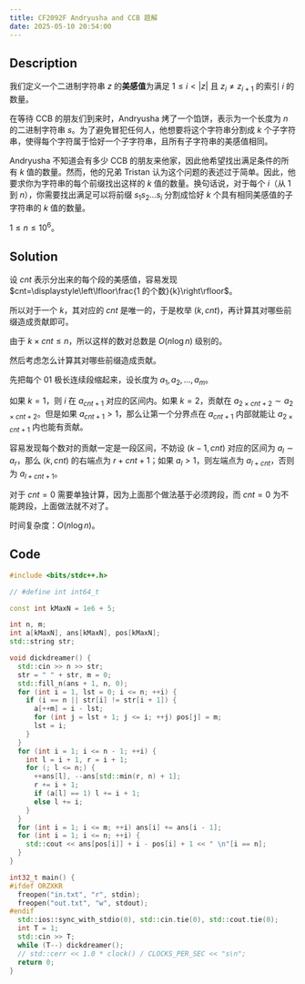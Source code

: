 ```yaml
---
title: CF2092F Andryusha and CCB 题解
date: 2025-05-10 20:54:00
---
```


## Description

我们定义一个二进制字符串 $z$ 的**美感值**为满足 $1 \le i < |z|$ 且 $z_i \neq z_{i+1}$ 的索引 $i$ 的数量。

在等待 CCB 的朋友们到来时，Andryusha 烤了一个馅饼，表示为一个长度为 $n$ 的二进制字符串 $s$。为了避免冒犯任何人，他想要将这个字符串分割成 $k$ 个子字符串，使得每个字符属于恰好一个子字符串，且所有子字符串的美感值相同。

Andryusha 不知道会有多少 CCB 的朋友来他家，因此他希望找出满足条件的所有 $k$ 值的数量。然而，他的兄弟 Tristan 认为这个问题的表述过于简单。因此，他要求你为字符串的每个前缀找出这样的 $k$ 值的数量。换句话说，对于每个 $i$（从 $1$ 到 $n$），你需要找出满足可以将前缀 $s_1 s_2 \ldots s_i$ 分割成恰好 $k$ 个具有相同美感值的子字符串的 $k$ 值的数量。

$1\leq n\leq 10^6$。

## Solution

设 $cnt$ 表示分出来的每个段的美感值，容易发现 $cnt=\displaystyle\left\lfloor\frac{1 的个数}{k}\right\rfloor$。

所以对于一个 $k$，其对应的 $cnt$ 是唯一的，于是枚举 $(k,cnt)$，再计算其对哪些前缀造成贡献即可。

由于 $k\times cnt\leq n$，所以这样的数对总数是 $O(n\log n)$ 级别的。

然后考虑怎么计算其对哪些前缀造成贡献。

先把每个 $01$ 极长连续段缩起来，设长度为 $a_1,a_2,\ldots,a_m$。

如果 $k=1$，则 $i$ 在 $a_{cnt+1}$ 对应的区间内。如果 $k=2$，贡献在 $a_{2\times cnt+2}\sim a_{2\times cnt+2}$。但是如果 $a_{cnt+1}>1$，那么让第一个分界点在 $a_{cnt+1}$ 内部就能让 $a_{2\times cnt+1}$ 内也能有贡献。

容易发现每个数对的贡献一定是一段区间，不妨设 $(k-1,cnt)$ 对应的区间为 $a_l\sim a_r$，那么 $(k,cnt)$ 的右端点为 $r+cnt+1$；如果 $a_l>1$，则左端点为 $a_{l+cnt}$，否则为 $a_{l+cnt+1}$。

对于 $cnt=0$ 需要单独计算，因为上面那个做法基于必须跨段，而 $cnt=0$ 为不能跨段，上面做法就不对了。

时间复杂度：$O(n\log n)$。

## Code

```cpp
#include <bits/stdc++.h>

// #define int int64_t

const int kMaxN = 1e6 + 5;

int n, m;
int a[kMaxN], ans[kMaxN], pos[kMaxN];
std::string str;

void dickdreamer() {
  std::cin >> n >> str;
  str = " " + str, m = 0;
  std::fill_n(ans + 1, n, 0);
  for (int i = 1, lst = 0; i <= n; ++i) {
    if (i == n || str[i] != str[i + 1]) {
      a[++m] = i - lst;
      for (int j = lst + 1; j <= i; ++j) pos[j] = m;
      lst = i;
    }
  }
  for (int i = 1; i <= n - 1; ++i) {
    int l = i + 1, r = i + 1;
    for (; l <= n;) {
      ++ans[l], --ans[std::min(r, n) + 1];
      r += i + 1;
      if (a[l] == 1) l += i + 1;
      else l += i;
    }
  }
  for (int i = 1; i <= m; ++i) ans[i] += ans[i - 1];
  for (int i = 1; i <= n; ++i) {
    std::cout << ans[pos[i]] + i - pos[i] + 1 << " \n"[i == n];
  }
}

int32_t main() {
#ifdef ORZXKR
  freopen("in.txt", "r", stdin);
  freopen("out.txt", "w", stdout);
#endif
  std::ios::sync_with_stdio(0), std::cin.tie(0), std::cout.tie(0);
  int T = 1;
  std::cin >> T;
  while (T--) dickdreamer();
  // std::cerr << 1.0 * clock() / CLOCKS_PER_SEC << "s\n";
  return 0;
}
```